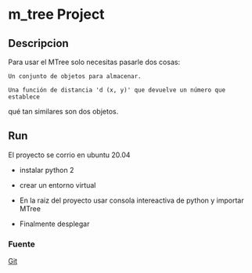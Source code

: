 # m_tree Project
## Descripcion
Para usar el  MTree solo necesitas pasarle dos cosas:

    Un conjunto de objetos para almacenar.
    
    Una función de distancia 'd (x, y)' que devuelve un número que establece
qué tan similares son dos objetos.

## Run
El proyecto se corrio en ubuntu 20.04 

- instalar  python 2
- crear un entorno virtual 

- En la raiz del proyecto  usar consola intereactiva de python y  importar MTree
- Finalmente desplegar

### Fuente
[Git](https://github.com/tburette/mtree "tburette")
